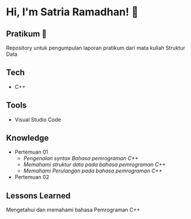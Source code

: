 # Hi, I'm Satria Ramadhan! 👋

## Pratikum 🚀

Repository untuk pengumpulan laporan pratikum dari mata kuliah Struktur Data

## Tech

- C++

## Tools

- Visual Studio Code

## Knowledge

- Pertemuan 01
  - _Pengenalan syntax Bahasa pemrograman C++_
  - _Memahami struktur data pada bahasa pemrograman C++_
  - _Memahami Perulangan pada bahasa pemrograman C++_
- Pertemuan 02

## Lessons Learned

Mengetahui dan memahami bahasa Pemrograman C++
